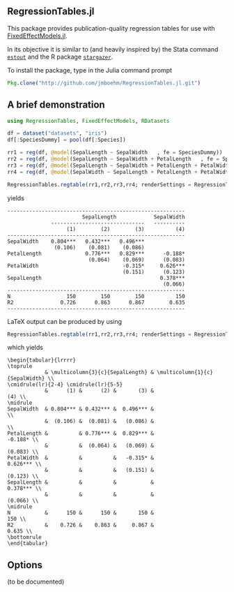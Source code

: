 ## RegressionTables.jl

This package provides publication-quality regression tables for use with [FixedEffectModels.jl](https://github.com/matthieugomez/FixedEffectModels.jl).

In its objective it is similar to  (and heavily inspired by) the Stata command [`estout`](http://repec.sowi.unibe.ch/stata/estout/) and the R package [`stargazer`](https://cran.r-project.org/web/packages/stargazer/). 

To install the package, type in the Julia command prompt

```julia
Pkg.clone("http://github.com/jmboehm/RegressionTables.jl.git")
```

## A brief demonstration

```julia
using RegressionTables, FixedEffectModels, RDatasets

df = dataset("datasets", "iris")
df[:SpeciesDummy] = pool(df[:Species])

rr1 = reg(df, @model(SepalLength ~ SepalWidth   , fe = SpeciesDummy))
rr2 = reg(df, @model(SepalLength ~ SepalWidth + PetalLength   , fe = SpeciesDummy))
rr3 = reg(df, @model(SepalLength ~ SepalWidth + PetalLength + PetalWidth  , fe = SpeciesDummy))
rr4 = reg(df, @model(SepalWidth ~ SepalLength + PetalLength + PetalWidth  , fe = SpeciesDummy))

RegressionTables.regtable(rr1,rr2,rr3,rr4; renderSettings = RegressionTables.asciiOutput())
```
yields 
```
---------------------------------------------------------
                        SepalLength            SepalWidth
              ------------------------------   ----------
                   (1)        (2)        (3)          (4)
---------------------------------------------------------
SepalWidth    0.804***   0.432***   0.496***             
               (0.106)    (0.081)    (0.086)             
PetalLength              0.776***   0.829***      -0.188*
                          (0.064)    (0.069)      (0.083)
PetalWidth                           -0.315*     0.626***
                                     (0.151)      (0.123)
SepalLength                                      0.378***
                                                  (0.066)
---------------------------------------------------------
N                  150        150        150          150
R2               0.726      0.863      0.867        0.635
---------------------------------------------------------
```
LaTeX output can be produced by using 
```julia
RegressionTables.regtable(rr1,rr2,rr3,rr4; renderSettings = RegressionTables.latexOutput())
```
which yields
```
\begin{tabular}{lrrrr}
\toprule
            & \multicolumn{3}{c}{SepalLength} & \multicolumn{1}{c}{SepalWidth} \\ 
\cmidrule(lr){2-4} \cmidrule(lr){5-5} 
            &      (1) &      (2) &       (3) &                            (4) \\ 
\midrule
SepalWidth  & 0.804*** & 0.432*** &  0.496*** &                                \\ 
            &  (0.106) &  (0.081) &   (0.086) &                                \\ 
PetalLength &          & 0.776*** &  0.829*** &                        -0.188* \\ 
            &          &  (0.064) &   (0.069) &                        (0.083) \\ 
PetalWidth  &          &          &   -0.315* &                       0.626*** \\ 
            &          &          &   (0.151) &                        (0.123) \\ 
SepalLength &          &          &           &                       0.378*** \\ 
            &          &          &           &                        (0.066) \\ 
\midrule
N           &      150 &      150 &       150 &                            150 \\ 
R2          &    0.726 &    0.863 &     0.867 &                          0.635 \\ 
\bottomrule
\end{tabular}
```

## Options

(to be documented)


